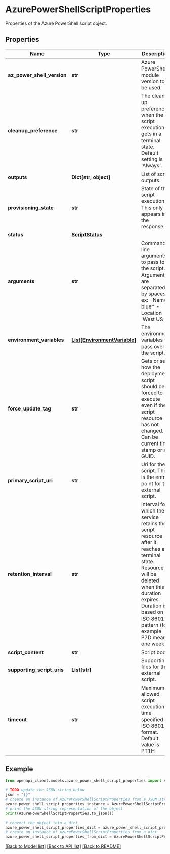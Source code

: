 # AzurePowerShellScriptProperties

Properties of the Azure PowerShell script object.

## Properties

Name | Type | Description | Notes
------------ | ------------- | ------------- | -------------
**az_power_shell_version** | **str** | Azure PowerShell module version to be used. | 
**cleanup_preference** | **str** | The clean up preference when the script execution gets in a terminal state. Default setting is &#39;Always&#39;. | [optional] 
**outputs** | **Dict[str, object]** | List of script outputs. | [optional] [readonly] 
**provisioning_state** | **str** | State of the script execution. This only appears in the response. | [optional] [readonly] 
**status** | [**ScriptStatus**](ScriptStatus.md) |  | [optional] 
**arguments** | **str** | Command line arguments to pass to the script. Arguments are separated by spaces. ex: -Name blue* -Location &#39;West US 2&#39;  | [optional] 
**environment_variables** | [**List[EnvironmentVariable]**](EnvironmentVariable.md) | The environment variables to pass over to the script. | [optional] 
**force_update_tag** | **str** | Gets or sets how the deployment script should be forced to execute even if the script resource has not changed. Can be current time stamp or a GUID. | [optional] 
**primary_script_uri** | **str** | Uri for the script. This is the entry point for the external script. | [optional] 
**retention_interval** | **str** | Interval for which the service retains the script resource after it reaches a terminal state. Resource will be deleted when this duration expires. Duration is based on ISO 8601 pattern (for example P7D means one week). | 
**script_content** | **str** | Script body. | [optional] 
**supporting_script_uris** | **List[str]** | Supporting files for the external script. | [optional] 
**timeout** | **str** | Maximum allowed script execution time specified in ISO 8601 format. Default value is PT1H | [optional] 

## Example

```python
from openapi_client.models.azure_power_shell_script_properties import AzurePowerShellScriptProperties

# TODO update the JSON string below
json = "{}"
# create an instance of AzurePowerShellScriptProperties from a JSON string
azure_power_shell_script_properties_instance = AzurePowerShellScriptProperties.from_json(json)
# print the JSON string representation of the object
print(AzurePowerShellScriptProperties.to_json())

# convert the object into a dict
azure_power_shell_script_properties_dict = azure_power_shell_script_properties_instance.to_dict()
# create an instance of AzurePowerShellScriptProperties from a dict
azure_power_shell_script_properties_from_dict = AzurePowerShellScriptProperties.from_dict(azure_power_shell_script_properties_dict)
```
[[Back to Model list]](../README.md#documentation-for-models) [[Back to API list]](../README.md#documentation-for-api-endpoints) [[Back to README]](../README.md)



